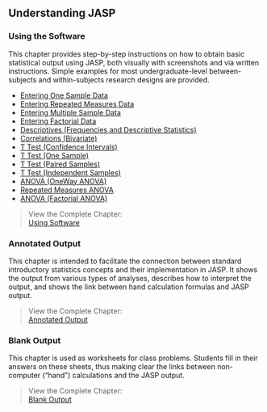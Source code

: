 ## Understanding JASP

### Using the Software

This chapter provides step-by-step instructions on how to obtain basic statistical output using JASP, both visually with screenshots and via written instructions. Simple examples for most undergraduate-level between-subjects and within-subjects research designs are provided.

- [Entering One Sample Data](./onesampledata)
- [Entering Repeated Measures Data](./repeateddata)
- [Entering Multiple Sample Data](./multiplesampledata)
- [Entering Factorial Data](./factorialdata)
- [Descriptives (Frequencies and Descriptive Statistics)](./descriptives)
- [Correlations (Bivariate)](./correlations)
- [T Test (Confidence Intervals)](./intervals)
- [T Test (One Sample)](./onesample)
- [T Test (Paired Samples)](./paired)
- [T Test (Independent Samples)](./independent)
- [ANOVA (OneWay ANOVA)](./oneway)
- [Repeated Measures ANOVA](./repeated)
- [ANOVA (Factorial ANOVA)](./factorial)

> View the Complete Chapter:  
> [Using Software](./using-software/complete)

### Annotated Output

This chapter is intended to facilitate the connection between standard introductory statistics concepts and their implementation in JASP. It shows the output from various types of analyses, describes how to interpret the output, and shows the link between hand calculation formulas and JASP output.

> View the Complete Chapter:  
> [Annotated Output](./annotated-output/complete)

### Blank Output

This chapter is used as worksheets for class problems. Students fill in their answers on these sheets, thus making clear the links between non-computer (“hand”) calculations and the JASP output.

> View the Complete Chapter:  
> [Blank Output](./blank-output/complete)

